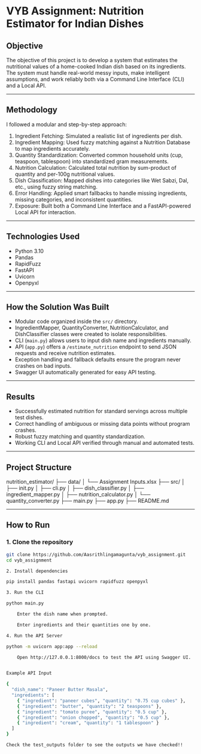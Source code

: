 # VYB Assignment: Nutrition Estimator for Indian Dishes

## Objective

The objective of this project is to develop a system that estimates the nutritional values of a home-cooked Indian dish based on its ingredients. The system must handle real-world messy inputs, make intelligent assumptions, and work reliably both via a Command Line Interface (CLI) and a Local API.

---

## Methodology

I   followed a modular and step-by-step approach:

1. Ingredient Fetching: Simulated a realistic list of ingredients per dish.
2. Ingredient Mapping: Used fuzzy matching against a Nutrition Database to map ingredients accurately.
3. Quantity Standardization: Converted common household units (cup, teaspoon, tablespoon) into standardized gram measurements.
4. Nutrition Calculation: Calculated total nutrition by sum-product of quantity and per-100g nutritional values.
5. Dish Classification: Mapped dishes into categories like Wet Sabzi, Dal, etc., using fuzzy string matching.
6. Error Handling: Applied smart fallbacks to handle missing ingredients, missing categories, and inconsistent quantities.
7. Exposure: Built both a Command Line Interface and a FastAPI-powered Local API for interaction.

---

## Technologies Used

- Python 3.10
- Pandas
- RapidFuzz
- FastAPI
- Uvicorn
- Openpyxl

---

## How the Solution Was Built

- Modular code organized inside the `src/` directory.
- IngredientMapper, QuantityConverter, NutritionCalculator, and DishClassifier classes were created to isolate responsibilities.
- CLI (`main.py`) allows users to input dish name and ingredients manually.
- API (`app.py`) offers a `/estimate_nutrition` endpoint to send JSON requests and receive nutrition estimates.
- Exception handling and fallback defaults ensure the program never crashes on bad inputs.
- Swagger UI automatically generated for easy API testing.

---

## Results

- Successfully estimated nutrition for standard servings across multiple test dishes.
- Correct handling of ambiguous or missing data points without program crashes.
- Robust fuzzy matching and quantity standardization.
- Working CLI and Local API verified through manual and automated tests.

---

## Project Structure
nutrition_estimator/ ├── data/ │ └── Assignment Inputs.xlsx ├── src/ │ ├── init.py │ ├── cli.py │ ├── dish_classifier.py │ ├── ingredient_mapper.py │ ├── nutrition_calculator.py │ └── quantity_converter.py ├── main.py ├── app.py ├── README.md


---

## How to Run

### 1. Clone the repository

```bash
git clone https://github.com/Aasrithlingamagunta/vyb_assignment.git
cd vyb_assignment

2. Install dependencies

pip install pandas fastapi uvicorn rapidfuzz openpyxl

3. Run the CLI

python main.py

    Enter the dish name when prompted.

    Enter ingredients and their quantities one by one.

4. Run the API Server

python -m uvicorn app:app --reload

    Open http://127.0.0.1:8000/docs to test the API using Swagger UI.


Example API Input

{
  "dish_name": "Paneer Butter Masala",
  "ingredients": [
    { "ingredient": "paneer cubes", "quantity": "0.75 cup cubes" },
    { "ingredient": "butter", "quantity": "2 teaspoons" },
    { "ingredient": "tomato puree", "quantity": "0.5 cup" },
    { "ingredient": "onion chopped", "quantity": "0.5 cup" },
    { "ingredient": "cream", "quantity": "1 tablespoon" }
  ]
}

Check the test_outputs folder to see the outputs we have checked!!
